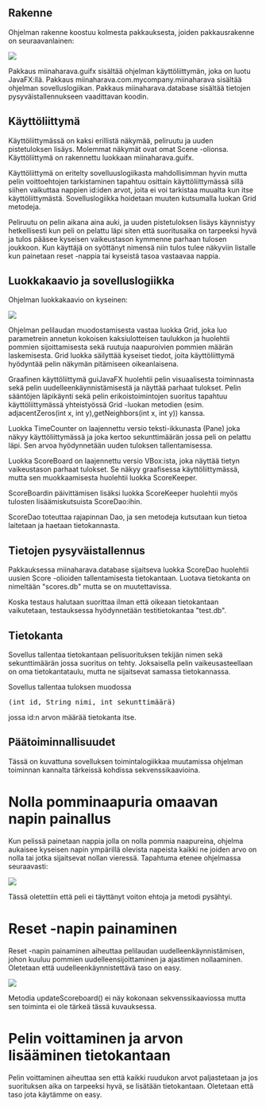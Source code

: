 ## Rakenne
Ohjelman rakenne koostuu kolmesta pakkauksesta, joiden pakkausrakenne on seuraavanlainen: 

![](https://raw.githubusercontent.com/StunneS/ot-harjoitustyo/master/laskarit/Rakenne.png)

Pakkaus miinaharava.guifx sisältää ohjelman käyttöliittymän, joka on luotu JavaFX:llä.
Pakkaus miinaharava.com.mycompany.miinaharava sisältää ohjelman sovelluslogiikan.
Pakkaus miinaharava.database sisältää tietojen pysyväistallennukseen vaadittavan koodin.

## Käyttöliittymä

Käyttöliittymässä on kaksi erillistä näkymää, peliruutu ja uuden pistetuloksen lisäys. Molemmat näkymät ovat omat Scene -olionsa. Käyttöliittymä on rakennettu luokkaan miinaharava.guifx.

Käyttöliittymä on eritelty sovelluuslogiikasta mahdollisimman hyvin mutta pelin voittoehtojen tarkistaminen tapahtuu osittain käyttöliittymässä sillä siihen vaikuttaa nappien id:iden arvot, joita ei voi tarkistaa muualta kun itse käyttöliittymästä. Sovelluslogiikka hoidetaan muuten kutsumalla luokan Grid metodeja.

Peliruutu on pelin aikana aina auki, ja uuden pistetuloksen lisäys käynnistyy hetkellisesti kun peli on pelattu läpi siten että suoritusaika on tarpeeksi hyvä ja tulos pääsee kyseisen vaikeustason kymmenne parhaan tulosen joukkoon. Kun käyttäjä on syöttänyt nimensä niin tulos tulee näkyviin listalle kun painetaan reset -nappia tai kyseistä tasoa vastaavaa nappia.

## Luokkakaavio ja sovelluslogiikka

Ohjelman luokkakaavio on kyseinen:

![](https://raw.githubusercontent.com/StunneS/ot-harjoitustyo/master/laskarit/Luokkakaavio.png)

Ohjelman pelilaudan muodostamisesta vastaa luokka Grid, joka luo parametrein annetun kokoisen kaksiulotteisen taulukkon ja huolehtii pommien sijoittamisesta sekä ruutuja naapuroivien pommien määrän laskemisesta. Grid luokka säilyttää kyseiset tiedot, joita käyttöliittymä hyödyntää pelin näkymän pitämiseen oikeanlaisena.

Graafinen käyttöliittymä guiJavaFX huolehtii pelin visuaalisesta toiminnasta sekä pelin uudelleenkäynnistämisestä ja näyttää parhaat tulokset. Pelin sääntöjen läpikäynti sekä pelin erikoistoimintojen suoritus tapahtuu käyttöliittymässä yhteistyössä Grid -luokan metodien (esim. adjacentZeros(int x, int y),getNeighbors(int x, int y)) kanssa.

Luokka TimeCounter on laajennettu versio teksti-ikkunasta (Pane) joka näkyy käyttöliittymässä ja joka kertoo sekunttimäärän jossa peli on pelattu läpi. Sen arvoa hyödynnetään uuden tuloksen tallentamisessa.

Luokka ScoreBoard on laajennettu versio VBox:ista, joka näyttää tietyn vaikeustason parhaat tulokset. Se näkyy graafisessa käyttöliittymässä, mutta sen muokkaamisesta huolehtii luokka ScoreKeeper.

ScoreBoardin päivittämisen lisäksi luokka ScoreKeeper huolehtii myös tulosten lisäämiskutsuista ScoreDao:ihin.

ScoreDao toteuttaa rajapinnan Dao, ja sen metodeja kutsutaan kun tietoa laitetaan ja haetaan tietokannasta.

## Tietojen pysyväistallennus
Pakkauksessa miinaharava.database sijaitseva luokka ScoreDao huolehtii uusien Score -olioiden tallentamisesta tietokantaan. Luotava tietokanta on nimeltään "scores.db" mutta se on muutettavissa.

Koska testaus halutaan suorittaa ilman että oikeaan tietokantaan vaikutetaan, testauksessa hyödynnetään testitietokantaa "test.db".

## Tietokanta

Sovellus tallentaa tietokantaan pelisuorituksen tekijän nimen sekä sekunttimäärän jossa suoritus on tehty. Joksaisella pelin vaikeusasteellaan on oma tietokantataulu, mutta ne sijaitsevat samassa tietokannassa. 

Sovellus tallentaa tuloksen muodossa

<pre>
(int id, String nimi, int sekunttimäärä)
</pre>

jossa id:n arvon määrää tietokanta itse.

## Päätoiminnallisuudet

Tässä on kuvattuna sovelluksen toimintalogiikkaa muutamissa ohjelman toiminnan kannalta tärkeissä kohdissa sekvenssikaavioina.

# Nolla pomminaapuria omaavan napin painallus

Kun pelissä painetaan nappia jolla on nolla pommia naapureina, ohjelma aukaisee kyseisen napin ympärillä olevista napeista kaikki ne joiden arvo on nolla tai jotka sijaitsevat nollan vieressä. Tapahtuma etenee ohjelmassa seuraavasti:

![](https://raw.githubusercontent.com/StunneS/ot-harjoitustyo/master/laskarit/Button%20press%20on%20a%20button%20that%20has%20zero%20on%20it%20(1).png)

Tässä oletettiin että peli ei täyttänyt voiton ehtoja ja metodi pysähtyi.

# Reset -napin painaminen

Reset -napin painaminen aiheuttaa pelilaudan uudelleenkäynnistämisen, johon kuuluu pommien uudelleensijoittaminen ja ajastimen nollaaminen. Oletetaan että uudelleenkäynnistettävä taso on easy.

![](https://raw.githubusercontent.com/StunneS/ot-harjoitustyo/master/laskarit/PressReset.png)

Metodia updateScoreboard() ei näy kokonaan sekvenssikaaviossa mutta sen toiminta ei ole tärkeä tässä kuvauksessa. 

# Pelin voittaminen ja arvon lisääminen tietokantaan

Pelin voittaminen aiheuttaa sen että kaikki ruudukon arvot paljastetaan ja jos suorituksen aika on tarpeeksi hyvä, se lisätään tietokantaan. Oletetaan että taso jota käytämme on easy. 
